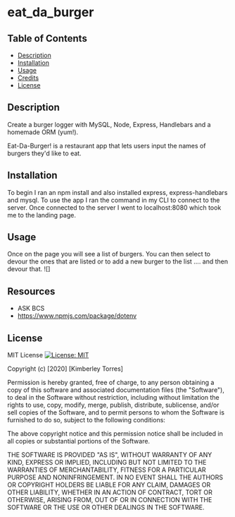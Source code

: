 # eat_da_burger

## Table of Contents
* [Description](#description)
* [Installation](#installation)
* [Usage](#usage)
* [Credits](#credits)
* [License](#License)

## Description
Create a burger logger with MySQL, Node, Express, Handlebars and a homemade ORM (yum!).

Eat-Da-Burger! is a restaurant app that lets users input the names of burgers they'd like to eat.

## Installation
To begin I ran an npm install and also installed express, express-handlebars and mysql. To use the app I ran the command in my CLI to connect to the server. Once connected to the server I went to localhost:8080 which took me to the landing page. 


## Usage
Once on the page you will see a list of burgers. You can then select to devour the ones that are listed or to add a new burger to the list .... and then devour that. 
![]

## Resources
* ASK BCS
* https://www.npmjs.com/package/dotenv


## License
MIT License [![License: MIT](https://img.shields.io/badge/License-MIT-yellow.svg)](https://opensource.org/licenses/MIT)

Copyright (c) [2020] [Kimberley Torres]

Permission is hereby granted, free of charge, to any person obtaining a copy
of this software and associated documentation files (the "Software"), to deal
in the Software without restriction, including without limitation the rights
to use, copy, modify, merge, publish, distribute, sublicense, and/or sell
copies of the Software, and to permit persons to whom the Software is
furnished to do so, subject to the following conditions:

The above copyright notice and this permission notice shall be included in all
copies or substantial portions of the Software.

THE SOFTWARE IS PROVIDED "AS IS", WITHOUT WARRANTY OF ANY KIND, EXPRESS OR
IMPLIED, INCLUDING BUT NOT LIMITED TO THE WARRANTIES OF MERCHANTABILITY,
FITNESS FOR A PARTICULAR PURPOSE AND NONINFRINGEMENT. IN NO EVENT SHALL THE
AUTHORS OR COPYRIGHT HOLDERS BE LIABLE FOR ANY CLAIM, DAMAGES OR OTHER
LIABILITY, WHETHER IN AN ACTION OF CONTRACT, TORT OR OTHERWISE, ARISING FROM,
OUT OF OR IN CONNECTION WITH THE SOFTWARE OR THE USE OR OTHER DEALINGS IN THE
SOFTWARE.